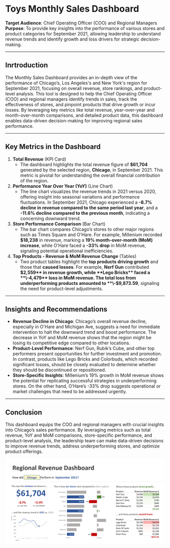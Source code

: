 # Toys Monthly Sales Dashboard

**Target Audience**: Chief Operating Officer (COO) and Regional Managers  
**Purpose**: To provide key insights into the performance of various stores and product categories for September 2021, allowing leadership to understand revenue trends and identify growth and loss drivers for strategic decision-making.

---

## Inrtroduction
The Monthly Sales Dashboard provides an in-depth view of the performance of Chicago’s, Los Angeles's and New York's region for September 2021, focusing on overall revenue, store rankings, and product-level analysis. This tool is designed to help the Chief Operating Officer (COO) and regional managers identify trends in sales, track the effectiveness of stores, and pinpoint products that drive growth or incur losses. By leveraging key metrics like total revenue, year-over-year and month-over-month comparisons, and detailed product data, this dashboard enables data-driven decision-making for improving regional sales performance.

---

## **Key Metrics in the Dashboard**

1. **Total Revenue** (KPI Card)
    - The dashboard highlights the total revenue figure of **$61,704** generated by the selected region, **Chicago**, in September 2021. This metric is pivotal for understanding the overall financial contribution of the region.
2. **Performance Year Over Year (YoY)** (Line Chart)
    - The line chart visualizes the revenue trends in 2021 versus 2020, offering insight into seasonal variations and performance fluctuations. In September 2021, Chicago experienced a **\-8.7% decline in revenue compared to the same period last year**, and a **\-11.6% decline compared to the previous month**, indicating a concerning downward trend.
3. **Store Performance Comparison** (Bar Chart)
    - The bar chart compares Chicago’s stores to other major regions such as Times Square and O’Hare. For example, Millenium recorded **$18,238** in revenue, marking a **19% month-over-month (MoM) increase**, while O’Hare faced a **\-33% drop** in MoM revenue, signaling potential operational inefficiencies.
4. **Top Products - Revenue & MoM Revenue Change** (Tables)
    - Two product tables highlight the **top products driving growth** and those that **caused losses**. For example, **Nerf Gun** contributed **$2,559** in revenue growth, while **Lego Bricks** faced a **\-4,479** loss in MoM revenue. The total loss from underperforming products amounted to **\-$9,873.59**, signaling the need for product-level adjustments.

---

## **Insights and Recommendations**

- **Revenue Decline in Chicago**: Chicago’s overall revenue decline, especially in O'Hare and Michigan Ave, suggests a need for immediate intervention to halt the downward trend and boost performance. The decrease in YoY and MoM revenue shows that the region might be losing its competitive edge compared to other locations.
- **Product-Level Performance**: Nerf Gun, Rubik’s Cube, and other top performers present opportunities for further investment and promotion. In contrast, products like Lego Bricks and Colorbuds, which recorded significant losses, should be closely evaluated to determine whether they should be discontinued or repositioned.
- **Store-Specific Insights**: Millenium’s 19% growth in MoM revenue shows the potential for replicating successful strategies in underperforming stores. On the other hand, O’Hare’s -33% drop suggests operational or market challenges that need to be addressed urgently.

---
## **Conclusion**

This dashboard equips the COO and regional managers with crucial insights into Chicago’s sales performance. By leveraging metrics such as total revenue, YoY and MoM comparisons, store-specific performance, and product-level analysis, the leadership team can make data-driven decisions to improve revenue trends, address underperforming stores, and optimize product offerings.

![](https://github.com/KunLinTsai24/Excel--Toys-Monthly-Sales-Dashboard/blob/main/img/Dashboard.png)
